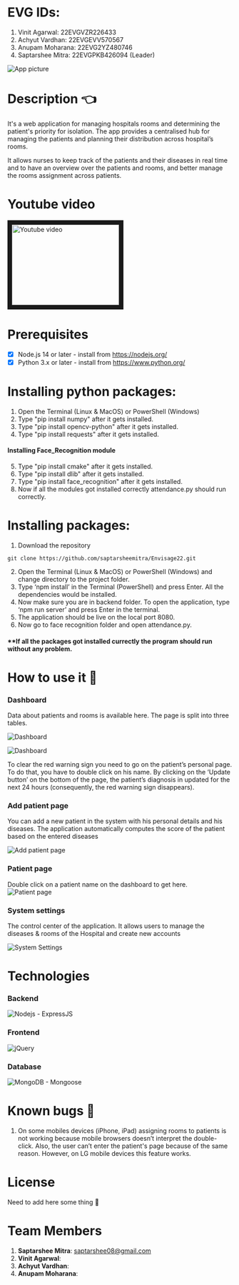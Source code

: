 # EVG IDs:
1. Vinit Agarwal: 22EVGVZR226433 
2. Achyut Vardhan: 22EVGEVV570567
3. Anupam Moharana: 22EVG2YZ480746
4. Saptarshee Mitra: 22EVGPKB426094 (Leader)

![App picture](https://github.com/margiki/NHS-nodejs-webapp/blob/master/github_readme_photos/main_picture.jpg)

# Description :point_left:
It's a web application for managing hospitals rooms and determining the patient's priority for isolation. The app provides a centralised hub for managing the patients and planning their distribution across hospital’s rooms. 

It allows nurses to keep track of the patients and their diseases in real time and to have an overview over the patients and rooms, and better manage the rooms assignment across patients.


# Youtube video
<a href="http://www.youtube.com/watch?feature=player_embedded&v=Q9wTakyRWi4
" target="_blank"><img src="http://img.youtube.com/vi/Q9wTakyRWi4/0.jpg" 
alt="Youtube video" width="240" height="180" border="10" /></a>

# Prerequisites
- [x] Node.js 14 or later - install from https://nodejs.org/
- [x] Python 3.x or later - install from https://www.python.org/

# Installing python packages:
1.	Open the Terminal (Linux & MacOS) or PowerShell (Windows)
2.	Type "pip install numpy" after it gets installed.
3.	Type "pip install opencv-python" after it gets installed.
4.	Type "pip install requests" after it gets installed.
#### Installing Face_Recognition module
5.	Type "pip install cmake" after it gets installed.
6.  Type "pip install dlib" after it gets installed.
7.  Type "pip install face_recognition" after it gets installed.
8.  Now if all the modules got installed correctly attendance.py should run correctly.

# Installing packages:
1.	Download the repository
```
git clone https://github.com/saptarsheemitra/Envisage22.git
```
2.	Open the Terminal (Linux & MacOS) or PowerShell (Windows) and change directory to the project folder.
3.	Type ‘npm install’ in the Terminal (PowerShell) and press Enter. All the dependencies would be installed.
4.	Now make sure you are in backend folder. To open the application, type ‘npm run server’ and press Enter in the terminal.
5.	The application should be live on the local port 8080.  
6.	Now go to face recognition folder and open attendance.py.
#### **If all the packages got installed currectly the program should run without any problem.


# How to use it :book:
### Dashboard

Data about patients and rooms is available here. The page is split into three tables. 

![Dashboard](https://github.com/margiki/NHS-nodejs-webapp/blob/master/github_readme_photos/dashboard.jpg)

![Dashboard](https://github.com/margiki/NHS-nodejs-webapp/blob/master/github_readme_photos/dasboard_2.jpg)

To clear the red warning sign you need to go on the patient’s personal page. To do that, you have to double click on his name. By clicking on the ‘Update button’ on the bottom of the page, the patient’s diagnosis in updated for the next 24 hours (consequently, the red warning sign disappears).

### Add patient page

You can add a new patient in the system with his personal details and his diseases. The application automatically computes the score of the patient based on the entered diseases

![Add patient page](https://github.com/margiki/NHS-nodejs-webapp/blob/master/github_readme_photos/add_new_patient.jpg)

### Patient page

Double click on a patient name on the dashboard to get here.
![Patient page](https://github.com/margiki/NHS-nodejs-webapp/blob/master/github_readme_photos/patient_page.jpg)

### System settings

The control center of the application. It allows users to manage the diseases & rooms of the Hospital and create new accounts

![System Settings](https://github.com/margiki/NHS-nodejs-webapp/blob/master/github_readme_photos/system_settings.jpg)


# Technologies

### Backend
![Nodejs - ExpressJS](https://github.com/margiki/NHS-nodejs-webapp/blob/master/github_readme_photos/backend.jpg)

### Frontend
![jQuery](https://github.com/margiki/NHS-nodejs-webapp/blob/master/github_readme_photos/frontend.jpg)

### Database
![MongoDB - Mongoose](https://github.com/margiki/NHS-nodejs-webapp/blob/master/github_readme_photos/database.jpg)

# Known bugs :bug:
1. On some mobiles devices (iPhone, iPad) assigning rooms to patients is not working because mobile browsers doesn’t interpret the double-click. Also, the user can’t enter the patient's page because of the same reason. However, on LG mobile devices this feature works. 

# License 
Need to add here some thing :money_with_wings:

# Team Members
1. **Saptarshee Mitra**: saptarshee08@gmail.com  
2. **Vinit Agarwal**:
3. **Achyut Vardhan**: 
4. **Anupam Moharana**: 



 
